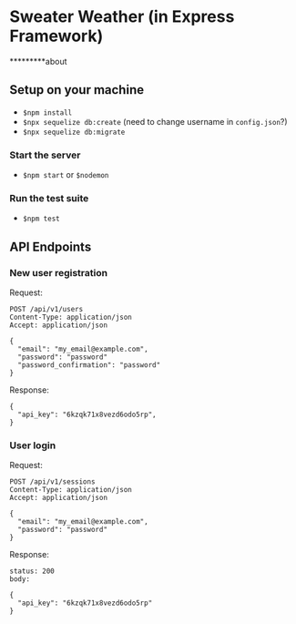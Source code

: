 # Sweater Weather (in Express Framework)
*********about

## Setup on your machine
 - `$npm install`
 - `$npx sequelize db:create` (need to change username in `config.json`?)
 - `$npx sequelize db:migrate`

### Start the server
 - `$npm start` or `$nodemon`

### Run the test suite
 - `$npm test`

## API Endpoints

### New user registration
Request:
```
POST /api/v1/users
Content-Type: application/json
Accept: application/json

{
  "email": "my_email@example.com",
  "password": "password"
  "password_confirmation": "password"
}
```
Response:
```
{
  "api_key": "6kzqk71x8vezd6odo5rp",
}
```

### User login
Request:
```
POST /api/v1/sessions
Content-Type: application/json
Accept: application/json

{
  "email": "my_email@example.com",
  "password": "password"
}
```
Response:
```
status: 200
body:

{
  "api_key": "6kzqk71x8vezd6odo5rp"
}
```